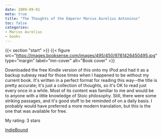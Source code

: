 ```yaml
---
date: 2009-09-01
meta: true
title: "The Thoughts of the Emperor Marcus Aurelius Antoninus"
toc: false
categories:
- Marcus Aurelius
- books
---
```


{{< section "start" >}}
{{< figure src="https://images.booksense.com/images/495/450/9781426450495.jpg" type="margin" label="mn-cover" alt="Book cover" >}}

Downloaded the free Kindle version of this onto my iPod and had it as a backup subway read for those times when I happened to be without my current book. It's written in a perfect format for reading this way--the title is pretty accurate; it's just a collection of thoughts, so it's OK to read just every once in a while. Most of its content was familiar to me and would be to anyone with a little knowledge of Stoic philosophy. Still, there were some striking passages, and it's good stuff to be reminded of on a daily basis. I probably would have preferred a more modern translation, but this is the one that was available for free. 

My rating: 3 stars  

[IndieBound](https://www.indiebound.org/book/9781426450495)
